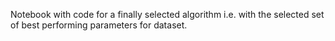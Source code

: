 Notebook with code for a finally selected algorithm i.e. with the selected set of best performing parameters for dataset.
